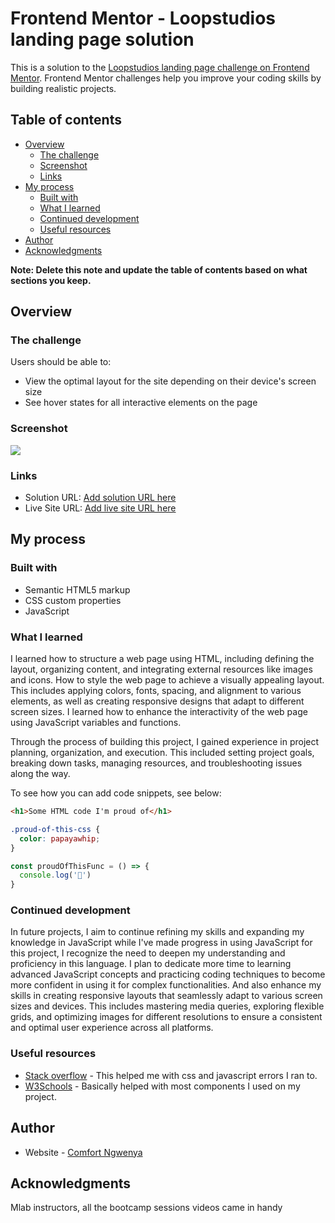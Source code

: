 # Frontend Mentor - Loopstudios landing page solution

This is a solution to the [Loopstudios landing page challenge on Frontend Mentor](https://www.frontendmentor.io/challenges/loopstudios-landing-page-N88J5Onjw). Frontend Mentor challenges help you improve your coding skills by building realistic projects. 

## Table of contents

- [Overview](#overview)
  - [The challenge](#the-challenge)
  - [Screenshot](#screenshot)
  - [Links](#links)
- [My process](#my-process)
  - [Built with](#built-with)
  - [What I learned](#what-i-learned)
  - [Continued development](#continued-development)
  - [Useful resources](#useful-resources)
- [Author](#author)
- [Acknowledgments](#acknowledgments)

**Note: Delete this note and update the table of contents based on what sections you keep.**

## Overview

### The challenge

Users should be able to:

- View the optimal layout for the site depending on their device's screen size
- See hover states for all interactive elements on the page

### Screenshot

![](./Screenshot.png)


### Links

- Solution URL: [Add solution URL here](https://github.com/ComfortN/codeTribe-BootCamp/tree/main/loopstudios-landing-page-main)
- Live Site URL: [Add live site URL here](https://loopstudios-ba514.firebaseapp.com/)

## My process

### Built with

- Semantic HTML5 markup
- CSS custom properties
- JavaScript



### What I learned

 I learned how to structure a web page using HTML, including defining the layout, organizing content, and integrating external resources like images and icons. How to style the web page to achieve a visually appealing layout. This includes applying colors, fonts, spacing, and alignment to various elements, as well as creating responsive designs that adapt to different screen sizes. I learned how to enhance the interactivity of the web page using JavaScript variables and functions.

 Through the process of building this project, I gained experience in project planning, organization, and execution. This included setting project goals, breaking down tasks, managing resources, and troubleshooting issues along the way.

To see how you can add code snippets, see below:

```html
<h1>Some HTML code I'm proud of</h1>
```
```css
.proud-of-this-css {
  color: papayawhip;
}
```
```js
const proudOfThisFunc = () => {
  console.log('🎉')
}
```


### Continued development

In future projects, I aim to continue refining my skills and expanding my knowledge in JavaScript while I've made progress in using JavaScript for this project, I recognize the need to deepen my understanding and proficiency in this language. I plan to dedicate more time to learning advanced JavaScript concepts and practicing coding techniques to become more confident in using it for complex functionalities.
And also enhance my skills in creating responsive layouts that seamlessly adapt to various screen sizes and devices. This includes mastering media queries, exploring flexible grids, and optimizing images for different resolutions to ensure a consistent and optimal user experience across all platforms.


### Useful resources

- [Stack overflow](https://stackoverflow.com/) - This helped me with css and javascript errors I ran to.
- [W3Schools](https://www.w3schools.com) - Basically helped with most components I used on my project.


## Author

- Website - [Comfort Ngwenya](https://loopstudios-ba514.firebaseapp.com/)


## Acknowledgments

Mlab instructors, all the bootcamp sessions videos came in handy 


